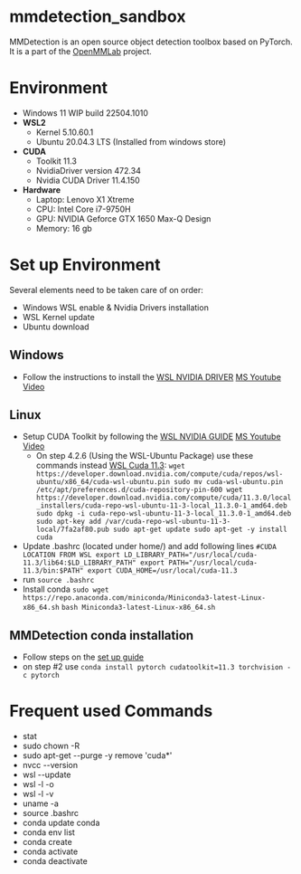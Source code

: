 # mmdetection_sandbox
MMDetection is an open source object detection toolbox based on PyTorch. It is
a part of the [OpenMMLab](https://openmmlab.com/) project.

# Environment 
- Windows 11 WIP build 22504.1010
- **WSL2** 
    - Kernel 5.10.60.1
    - Ubuntu 20.04.3 LTS (Installed from windows store)
- **CUDA**
    - Toolkit 11.3
    - NvidiaDriver version 472.34
    - Nvidia CUDA Driver 11.4.150
- **Hardware**
    - Laptop: Lenovo X1 Xtreme
    - CPU:    Intel Core i7-9750H
    - GPU:    NVIDIA Geforce GTX 1650 Max-Q Design
    - Memory: 16 gb 


# Set up Environment
Several elements need to be taken care of on order:
- Windows WSL enable & Nvidia Drivers installation
- WSL Kernel update
- Ubuntu download

## Windows
- Follow the instructions to install the [WSL NVIDIA DRIVER](https://developer.nvidia.com/cuda/wsl) [MS Youtube Video](https://www.youtube.com/watch?v=PdxXlZJiuxA&list=LL&index=1&t=467s&ab_channel=MicrosoftDeveloper)
## Linux
- Setup CUDA Toolkit by following the [WSL NVIDIA GUIDE](https://docs.nvidia.com/cuda/wsl-user-guide/index.html#rel-470-76) [MS Youtube Video](https://www.youtube.com/watch?v=PdxXlZJiuxA&list=LL&index=1&t=467s&ab_channel=MicrosoftDeveloper)
    - On step 4.2.6 (Using the WSL-Ubuntu Package) use these commands instead [WSL Cuda 11.3](https://developer.nvidia.com/cuda-11.3.0-download-archive?target_os=Linux&target_arch=x86_64&Distribution=WSL-Ubuntu&target_version=2.0&target_type=deb_local):
    `wget https://developer.download.nvidia.com/compute/cuda/repos/wsl-ubuntu/x86_64/cuda-wsl-ubuntu.pin
    sudo mv cuda-wsl-ubuntu.pin /etc/apt/preferences.d/cuda-repository-pin-600
    wget https://developer.download.nvidia.com/compute/cuda/11.3.0/local_installers/cuda-repo-wsl-ubuntu-11-3-local_11.3.0-1_amd64.deb
    sudo dpkg -i cuda-repo-wsl-ubuntu-11-3-local_11.3.0-1_amd64.deb
    sudo apt-key add /var/cuda-repo-wsl-ubuntu-11-3-local/7fa2af80.pub
    sudo apt-get update
    sudo apt-get -y install cuda`
- Update .bashrc (located under home/<user>) and add following lines
    `#CUDA LOCATION FROM WSL
    export LD_LIBRARY_PATH="/usr/local/cuda-11.3/lib64:$LD_LIBRARY_PATH"
    export PATH="/usr/local/cuda-11.3/bin:$PATH"
    export CUDA_HOME=/usr/local/cuda-11.3`
- run `source .bashrc`
- Install conda
    `sudo wget https://repo.anaconda.com/miniconda/Miniconda3-latest-Linux-x86_64.sh`
    `bash Miniconda3-latest-Linux-x86_64.sh`


## MMDetection conda installation  
- Follow steps on the [set up guide](https://mmdetection.readthedocs.io/en/v2.19.0/get_started.html#installation)
- on step #2 use `conda install pytorch cudatoolkit=11.3 torchvision -c pytorch`

# Frequent used Commands
- stat <foldername> 
- sudo chown -R <username> <folder>
- sudo apt-get --purge -y remove 'cuda*'
- nvcc --version
- wsl --update
- wsl -l -o
- wsl -l -v
- uname -a
- source .bashrc
- conda update conda
- conda env list
- conda create
- conda activate
- conda deactivate